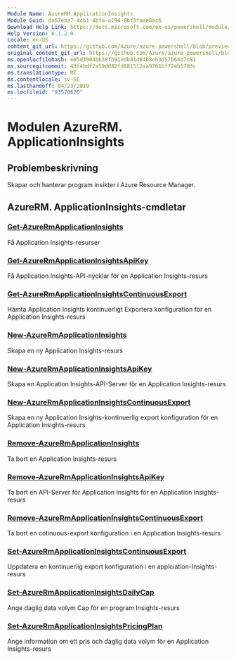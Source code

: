 ```yaml
---
Module Name: AzureRM.ApplicationInsights
Module Guid: da67eaa7-4cb1-4bfa-a194-8bf3faae8ac6
Download Help Link: https://docs.microsoft.com/en-us/powershell/module/azurerm.applicationinsights
Help Version: 0.1.2.0
Locale: en-US
content_git_url: https://github.com/Azure/azure-powershell/blob/preview/src/ResourceManager/ApplicationInsights/Commands.ApplicationInsights/help/AzureRM.ApplicationInsights.md
original_content_git_url: https://github.com/Azure/azure-powershell/blob/preview/src/ResourceManager/ApplicationInsights/Commands.ApplicationInsights/help/AzureRM.ApplicationInsights.md
ms.openlocfilehash: e05d3904bb38fb91edb41d84b8eb3d57b64d7c81
ms.sourcegitcommit: 43f4bdf2a59dd82fd881512aa9761bf72eb5703c
ms.translationtype: MT
ms.contentlocale: sv-SE
ms.lasthandoff: 04/23/2019
ms.locfileid: "93570620"
---
```

# Modulen AzureRM. ApplicationInsights
## Problembeskrivning
Skapar och hanterar program insikter i Azure Resource Manager.

## AzureRM. ApplicationInsights-cmdletar
### [Get-AzureRmApplicationInsights](Get-AzureRmApplicationInsights.md)
Få Application Insights-resurser

### [Get-AzureRmApplicationInsightsApiKey](Get-AzureRmApplicationInsightsApiKey.md)
Få Application Insights-API-nycklar för en Application Insights-resurs

### [Get-AzureRmApplicationInsightsContinuousExport](Get-AzureRmApplicationInsightsContinuousExport.md)
Hämta Application Insights kontinuerligt Exportera konfiguration för en Application Insights-resurs

### [New-AzureRmApplicationInsights](New-AzureRmApplicationInsights.md)
Skapa en ny Application Insights-resurs

### [New-AzureRmApplicationInsightsApiKey](New-AzureRmApplicationInsightsApiKey.md)
Skapa en Application Insights-API-Server för en Application Insights-resurs

### [New-AzureRmApplicationInsightsContinuousExport](New-AzureRmApplicationInsightsContinuousExport.md)
Skapa en ny Application Insights-kontinuerlig export konfiguration för en Application Insights-resurs

### [Remove-AzureRmApplicationInsights](Remove-AzureRmApplicationInsights.md)
Ta bort en Application Insights-resurs

### [Remove-AzureRmApplicationInsightsApiKey](Remove-AzureRmApplicationInsightsApiKey.md)
Ta bort en API-Server för Application Insights för en Application Insights-resurs

### [Remove-AzureRmApplicationInsightsContinuousExport](Remove-AzureRmApplicationInsightsContinuousExport.md)
Ta bort en cotinuous-export konfiguration i en Application Insights-resurs

### [Set-AzureRmApplicationInsightsContinuousExport](Set-AzureRmApplicationInsightsContinuousExport.md)
Uppdatera en kontinuerlig export konfiguration i en applciation-Insights-resurs

### [Set-AzureRmApplicationInsightsDailyCap](Set-AzureRmApplicationInsightsDailyCap.md)
Ange daglig data volym Cap för en program Insights-resurs

### [Set-AzureRmApplicationInsightsPricingPlan](Set-AzureRmApplicationInsightsPricingPlan.md)
Ange information om ett pris och daglig data volym för en Application Insights-resurs

